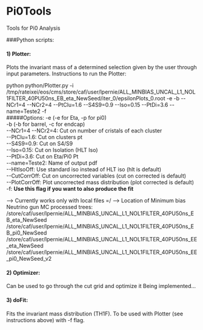 # Pi0Tools
Tools for Pi0 Analysis

###Python scripts:
#### 1) Plotter:
Plots the invariant mass of a determined selection given by the user through input parameters.
Instructions to run the Plotter:

python python/Plotter.py 
-i /tmp/rateixei/eos/cms/store/caf/user/lpernie/ALL_MINBIAS_UNCAL_L1_NOL1FILTER_40PU50ns_EB_eta_NewSeed/iter_0/epsilonPlots_0.root -e -b --NCr1=4 --NCr2=4 --PtClu=1.6 --S4S9=0.9 --Iso=0.15 --PtDi=3.6 --name=Teste2 -f  
#####Options:
-e (-e for Eta, -p for pi0)  
-b (-b for barrel, -c for endcap)  
--NCr1=4 --NCr2=4: Cut on number of cristals of each cluster  
--PtClu=1.6: Cut on clusters pt  
--S4S9=0.9: Cut on S4/S9  
--Iso=0.15: Cut on Isolation (HLT Iso)  
--PtDi=3.6: Cut on Eta/Pi0 Pt  
--name=Teste2: Name of output pdf  
--HltIsoOff: Use standard iso instead of HLT iso (hlt is default)  
--CutCorrOff: Cut on uncorrected variables (cut on corrected is default)  
--PlotCorrOff: Plot uncorrected mass distribution (plot corrected is default)  
-f: <b>Use this flag if you want to also produce the fit</b>

--> Currently works only with local files =/
--> Location of Minimum bias Neutrino gun MC processed trees:  
/store/caf/user/lpernie/ALL_MINBIAS_UNCAL_L1_NOL1FILTER_40PU50ns_EB_eta_NewSeed
/store/caf/user/lpernie/ALL_MINBIAS_UNCAL_L1_NOL1FILTER_40PU50ns_EB_pi0_NewSeed
/store/caf/user/lpernie/ALL_MINBIAS_UNCAL_L1_NOL1FILTER_40PU50ns_EE_eta_NewSeed
/store/caf/user/lpernie/ALL_MINBIAS_UNCAL_L1_NOL1FILTER_40PU50ns_EE_pi0_NewSeed_v2

#### 2) Optimizer:
Can be used to go through the cut grid and optimize it
Being implemented...

#### 3) doFit:
Fits the invariant mass distribution (TH1F). To be used with Plotter (see instructions above) with -f flag.
